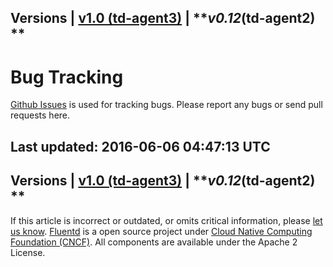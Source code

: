 
Versions \| [v1.0 (td-agent3)](/v1.0/articles/bug-tracking) \| ***v0.12*(td-agent2) **
------------------------------------------------------------------------

Bug Tracking
============

[Github Issues](https://github.com/fluent/fluentd/issues) is used for
tracking bugs. Please report any bugs or send pull requests here.


Last updated: 2016-06-06 04:47:13 UTC
------------------------------------------------------------------------
Versions \| [v1.0 (td-agent3)](/v1.0/articles/bug-tracking) \| ***v0.12*(td-agent2) **
------------------------------------------------------------------------

If this article is incorrect or outdated, or omits critical information,
please [let us
know](https://github.com/fluent/fluentd-docs/issues?state=open).
[Fluentd](http://www.fluentd.org/) is a open source project under [Cloud
Native Computing Foundation (CNCF)](https://cncf.io/). All components
are available under the Apache 2 License.
